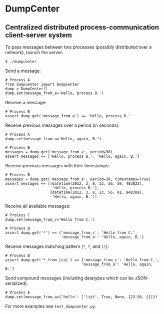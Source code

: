 DumpCenter
==========

Centralized distributed process-communication client-server system
------------------------------------------------------------------

To pass messages between two processes (possibly distributed over 
a network), launch the server:

    $ ./dumpcenter

Send a message:

    # Process A
    from dumpcenter import DumpCenter
    dump = DumpCenter()
    dump.set(message_from_a='Hello, process B.')

Receive a message:

    # Process B
    assert dump.get('message_from_a') == 'Hello, process B.'

Receive previous messages over a period (in seconds):

    # Process A
    dump.set(message_from_a='Hello, again, B.")

    # Process B
    messages = dump.get('message_from_a', period=30) 
    assert messages == ['Hello, process B.', 'Hello, again, B.']

Receive previous messages with their timestamps:

    # Process B
    messages = dump.get('message_from_a', period=30, timestamps=True)
    assert messages == [[datetime(2012, 3, 8, 23, 56, 59, 483822),
                         'Hello, process B.'],
                        [datetime(2012, 3, 8, 23, 56, 01, 948389), 
                         'Hello, again, B.']]

Receive all available messages:

    # Process C
    dump.set(message_from_c='Hello from C.')

    # Process B
    assert dump.get('*') == {'message_from_c': 'Hello from C.',
                             'message_from_a': 'Hello, again, B.'}

Receive messages matching pattern (`*`, `?`, and `[]`):

    # Process B
    assert dump.get('*_from_[ca]') == {'message_from_c': 'Hello from C.',
                                      'message_from_a': 'Hello, again, B.'} 

Send compound messages (including datatypes which can be JSON-serialized):

    # Process A
    dump.set(message_from_a={'hello': ['list', True, None, 123.56, {}]})

For more examples see `test_dumpcenter.py`.
